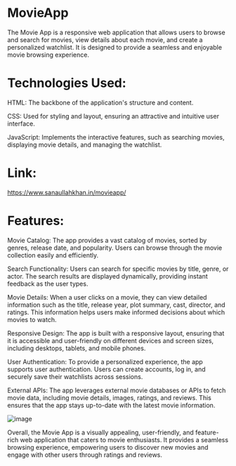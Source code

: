# MovieApp
The Movie App is a responsive web application that allows users to browse and search for movies, view details about each movie, and create a personalized watchlist. It is designed to provide a seamless and enjoyable movie browsing experience.

# Technologies Used:

HTML: The backbone of the application's structure and content.

CSS: Used for styling and layout, ensuring an attractive and intuitive user interface.

JavaScript: Implements the interactive features, such as searching movies, displaying movie details, and managing the watchlist.

# Link:
https://www.sanaullahkhan.in/movieapp/

# Features:

Movie Catalog: The app provides a vast catalog of movies, sorted by genres, release date, and popularity. Users can browse through the movie collection easily and efficiently.

Search Functionality: Users can search for specific movies by title, genre, or actor. The search results are displayed dynamically, providing instant feedback as the user types.

Movie Details: When a user clicks on a movie, they can view detailed information such as the title, release year, plot summary, cast, director, and ratings. This information helps users make informed decisions about which movies to watch.

Responsive Design: The app is built with a responsive layout, ensuring that it is accessible and user-friendly on different devices and screen sizes, including desktops, tablets, and mobile phones.

User Authentication: To provide a personalized experience, the app supports user authentication. Users can create accounts, log in, and securely save their watchlists across sessions.

External APIs: The app leverages external movie databases or APIs to fetch movie data, including movie details, images, ratings, and reviews. This ensures that the app stays up-to-date with the latest movie information.

![image](https://github.com/sanaullah7867/MovieApp/assets/40383685/529ca34e-e52e-44b1-9154-6c00c818e27a)


Overall, the Movie App is a visually appealing, user-friendly, and feature-rich web application that caters to movie enthusiasts. It provides a seamless browsing experience, empowering users to discover new movies and engage with other users through ratings and reviews.
